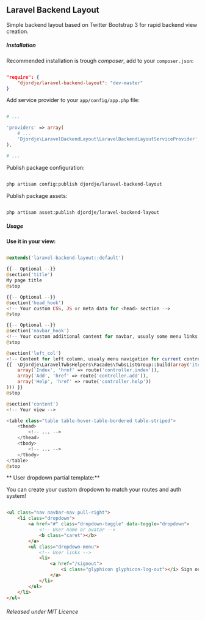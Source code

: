 ## Laravel Backend Layout

Simple backend layout based on Twitter Bootstrap 3 for rapid backend view creation.

##### Installation

Recommended installation is trough *composer*, add to your `composer.json`:

```json

"require": {
	"djordje/laravel-backend-layout": "dev-master"
}

```

Add service provider to your `app/config/app.php` file:

```php

# ...

'providers' => array(
    # ...
    'Djordje\LaravelBackendLayout\LaravelBackendLayoutServiceProvider',
),

# ...

```

Publish package configuration:

```sh

php artisan config:publish djordje/laravel-backend-layout

```

Publish package assets:

```sh

php artisan asset:publish djordje/laravel-backend-layout

```


##### Usage

**Use it in your view:**

```php

@extends('laravel-backend-layout::default')

{{-- Optional --}}
@section('title')
My page title
@stop

{{-- Optional --}}
@section('head_hook')
<!-- Your custom CSS, JS or meta data for <head> section -->
@stop

{{-- Optional --}}
@section('navbar_hook')
<!-- Your custom additional content for navbar, usualy some menu links or search form -->
@stop

@section('left_col')
<!-- Content for left column, usualy menu navigation for current controller -->
{{  \Djordje\LaravelTwbsHelpers\Facades\TwbsListGroup::build(array('items' => array(
	array('Index', 'href' => route('controller.index')),
	array('Add', 'href' => route('controller.add')),
	array('Help', 'href' => route('controller.help'))
))) }}
@stop

@section('content')
<!-- Your view -->

<table class="table table-hover-table-bordered table-striped">
	<thead>
		<!-- ... -->
	</thead>
	<tbody>
		<!-- ... -->
	</tbody>
</table>
@stop

```

** User dropdown partial template:**

You can create your custom dropdown to match your routes and auth system!

```html

<ul class="nav navbar-nav pull-right">
	<li class="dropdown">
		<a href="#" class="dropdown-toggle" data-toggle="dropdown">
			<!-- User name or avatar -->
			<b class="caret"></b>
		</a>
		<ul class="dropdown-menu">
			<!-- User links -->
			<li>
				<a href="/signout">
					<i class="glyphicon glyphicon-log-out"></i> Sign out!
				</a>
			</li>
		</ul>
	</li>
</ul>

```

###### Released under MIT Licence